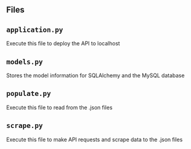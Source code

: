## Files

## `application.py`

Execute this file to deploy the API to localhost

## `models.py`

Stores the model information for SQLAlchemy and the MySQL database

## `populate.py`

Execute this file to read from the .json files 

## `scrape.py`

Execute this file to make API requests and scrape data to the .json files

